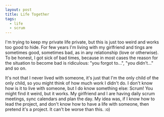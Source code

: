 ```yaml
---
layout: post
title: Life Together
tags:
  - life
  - scrum
---
```


I'm trying to keep my private life private, but this is just too weird and works
too good to hide. For few years I'm living with my girlfriend and tings are
sometimes good, sometimes bad, as in any relationship (love or otherwise). To be
honest, I got sick of bad times, because in most cases the reason for the
situation to become bad is ridiculous: "you forgot to...", "you didn't..." and
so on.

It's not that I never lived with someone, it's just that I'm the only child of
the only child, so you might think of how much work I didn't do. I don't know
how is it to live with someone, but I do know something else: Scrum! You might
find it weird, but it works. My girlfriend and I are having daily scrum
meetings, sync calendars and plan the day. My idea was, if I know how to lead
the project, and don't know how to have a life with someone, then pretend it's a
project. It can't be worse than this. :o)
